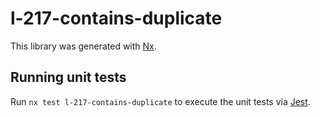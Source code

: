 # l-217-contains-duplicate

This library was generated with [Nx](https://nx.dev).

## Running unit tests

Run `nx test l-217-contains-duplicate` to execute the unit tests via [Jest](https://jestjs.io).
